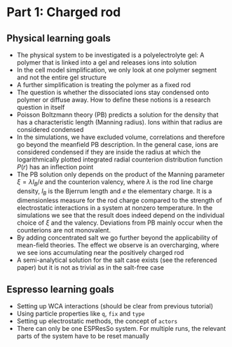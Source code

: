 # Part 1: Charged rod

## Physical learning goals

* The physical system to be investigated is a polyelectrolyte gel: A polymer that is linked into a gel and releases ions into solution
* In the cell model simplification, we only look at one polymer segment and not the entire gel structure
* A further simplification is treating the polymer as a fixed rod
* The question is whether the dissociated ions stay condensed onto polymer or diffuse away. How to define these notions is a research question in itself
* Poisson Boltzmann theory (PB) predicts a solution for the density that has a characteristic length (Manning radius). Ions within that radius are considered condensed
* In the simulations, we have excluded volume, correlations and therefore go beyond the meanfield PB description. In the general case, ions are considered condensed if they are inside the radius at which the logarithmically plotted integrated radial counterion distribution function $P(r)$ has an inflection point
* The PB solution only depends on the product of the Manning parameter $\xi = \lambda l_B/e$ and the counterion valency, where $\lambda$ is the rod line charge density, $l_B$ is the Bjerrum length and $e$ the elementary charge. It is a dimensionless measure for the rod charge compared to the strength of electrostatic interactions in a system at nonzero temperature. In the simulations we see that the result does indeed depend on the individual choice of $\xi$ and the valency. Deviations from PB mainly occur when the counterions are not monovalent.
* By adding concentrated salt we go further beyond the applicability of mean-field theories. The effect we observe is an overcharging, where we see ions accumulating near the positively charged rod
* A semi-analytical solution for the salt case exists (see the referenced paper) but it is not as trivial as in the salt-free case


## Espresso learning goals

* Setting up WCA interactions (should be clear from previous tutorial)
* Using particle properties like ``q``, ``fix`` and ``type``
* Setting up electrostatic methods, the concept of ``actors``
* There can only be one ESPResSo system. For multiple runs, the relevant parts of the system have to be reset manually
